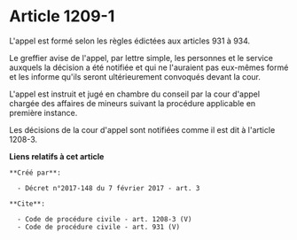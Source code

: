# Article 1209-1

L'appel est formé selon les règles édictées aux articles 931 à 934. 

Le greffier avise de l'appel, par lettre simple, les personnes et le service auxquels la décision a été notifiée et qui ne
l'auraient pas eux-mêmes formé et les informe qu'ils seront ultérieurement convoqués devant la cour. 

L'appel est instruit et jugé en chambre du conseil par la cour d'appel chargée des affaires de mineurs suivant la procédure
applicable en première instance. 

Les décisions de la cour d'appel sont notifiées comme il est dit à l'article 1208-3.

**Liens relatifs à cet article**

	**Créé par**:

	  - Décret n°2017-148 du 7 février 2017 - art. 3

	**Cite**:

	  - Code de procédure civile - art. 1208-3 (V)
	  - Code de procédure civile - art. 931 (V)
